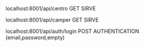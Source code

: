 localhost:8001/api/centro GET SIRVE

localhost:8001/api/camper GET SIRVE

localhost:8001/api/auth/login POST AUTHENTICATION (email,password,empty)